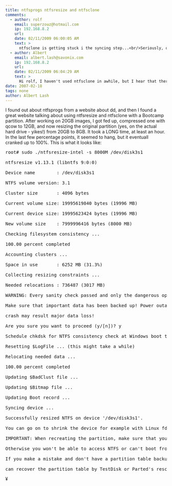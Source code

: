 ```yaml
---
title: ntfsprogs ntfsresize and ntfsclone
comments:
  - author: rolf
    email: superzouz@hotmail.com
    ip: 192.168.8.2
    url:
    date: 02/11/2009 06:00:05 AM
    text: >
      ntfsclone is getting stuck i the syncing step...<br/>Seriously, open source can be such a pain sometimes...<br/>Yesterday ntfsclone got stuck at 80%, today at syncing, what kind of torture is that...<br/>I wish it would only tell me why, so that i know.
  - author: Albert
    email: albert.lash@savonix.com
    ip: 192.168.8.2
    url:
    date: 02/11/2009 06:04:29 AM
    text: >
      Hi rolf, I haven't used ntfsclone in awhile, but I hear that there is a new fuse filesystem for ntfs that might help. Good luck!
date: 2007-02-18
tags: none
author: Albert Lash
---
```

I found out about ntfsprogs from a website about dd, and then I found a great website talking about using ntfsresize and ntfsclone with a Bootcamp partition. After working on 20GB images, I got fed up, compressed one with qcow to 12GB, and now resizing the original partition (yes, on the actual hard drive - yikes!) from 20GB to 8GB. It  took a LONG time, at least an hour. In the last few percentage points, it seemed to hang, but it eventuall cranked up to 100%. This is what it looks like:

<pre>root# sudo ./ntfsresize-intel -s 8000M /dev/disk3s1

ntfsresize v1.13.1 (libntfs 9:0:0)

Device name        : /dev/disk3s1

NTFS volume version: 3.1

Cluster size       : 4096 bytes

Current volume size: 19995619840 bytes (19996 MB)

Current device size: 19995623424 bytes (19996 MB)

New volume size    : 7999996416 bytes (8000 MB)

Checking filesystem consistency ...

100.00 percent completed

Accounting clusters ...

Space in use       : 6252 MB (31.3%)

Collecting resizing constraints ...

Needed relocations : 736487 (3017 MB)

WARNING: Every sanity check passed and only the dangerous operations left.

Make sure that important data has been backed up! Power outage or computer

crash may result major data loss!

Are you sure you want to proceed (y/[n])? y

Schedule chkdsk for NTFS consistency check at Windows boot time ...

Resetting $LogFile ... (this might take a while)

Relocating needed data ...

100.00 percent completed

Updating $BadClust file ...

Updating $Bitmap file ...

Updating Boot record ...

Syncing device ...

Successfully resized NTFS on device '/dev/disk3s1'.

You can go on to shrink the device for example with Linux fdisk.

IMPORTANT: When recreating the partition, make sure that you  1)  create it at the same disk sector (use sector as the unit!)  2)  create it with the same partition type (usually 7, HPFS/NTFS)  3)  do not make it smaller than the new NTFS filesystem size  4)  set the bootable flag for the partition if it existed before

Otherwise you won't be able to access NTFS or can't boot from the disk!

If you make a mistake and don't have a partition table backup then you

can recover the partition table by TestDisk or Parted's rescue mode.</pre>

¥

